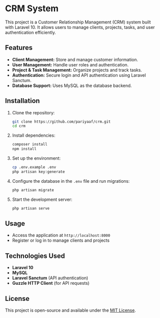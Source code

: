 # CRM System

This project is a Customer Relationship Management (CRM) system built with Laravel 10. It allows users to manage clients, projects, tasks, and user authentication efficiently.

## Features
- **Client Management:** Store and manage customer information.
- **User Management:** Handle user roles and authentication.
- **Project & Task Management:** Organize projects and track tasks.
- **Authentication:** Secure login and API authentication using Laravel Sanctum.
- **Database Support:** Uses MySQL as the database backend.

## Installation
1. Clone the repository:
   ```sh
   git clone https://github.com/pariyaaf/crm.git
   cd crm
   ```
2. Install dependencies:
   ```sh
   composer install
   npm install
   ```
3. Set up the environment:
   ```sh
   cp .env.example .env
   php artisan key:generate
   ```
4. Configure the database in the `.env` file and run migrations:
   ```sh
   php artisan migrate
   ```
5. Start the development server:
   ```sh
   php artisan serve
   ```

## Usage
- Access the application at `http://localhost:8000`
- Register or log in to manage clients and projects

## Technologies Used
- **Laravel 10**
- **MySQL**
- **Laravel Sanctum** (API authentication)
- **Guzzle HTTP Client** (for API requests)

## License
This project is open-source and available under the [MIT License](LICENSE).

